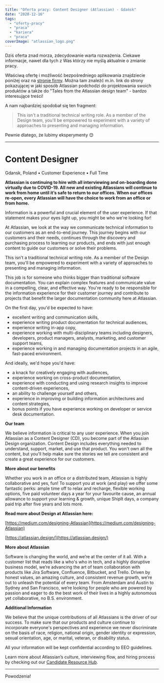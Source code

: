 ```yaml
---
title: "Oferta pracy: Content Designer (Atlassian) - Gdańsk"
date: "2020-12-16"
tags:
  - "oferty-pracy"
  - "praca"
  - "kariera"
  - "praca"
coverImage: "atlassian_logo.png"
---
```


Dziś oferta znad morza, zdecydowanie warta rozważenia. Ciekawe informacje, nawet
dla tych z Was którzy nie myślą aktualnie o zmianie pracy.

Właściwą ofertę i możliwość bezpośredniego aplikowania znajdziecie poniżej oraz
na
[stronie firmy](https://www.atlassian.com/company/careers/detail/20cf0aba-a344-4762-9914-d89d1afdee85).
Można tam znaleźć m.in. link do strony pokazującej w jaki sposób Atlassian
podchodzi do projektowania swoich produktów a także do "Tales from the Atlassian
design team" - bardzo interesujące treści!

A nam najbardziej spodobał się ten fragment:

> This isn't a traditional technical writing role. As a member of the Design
> team, you'll be empowered to experiment with a variety of approaches to
> presenting and managing information.

Pewnie dlatego, że lubimy eksperymenty 😊

---

# Content Designer

Gdansk, Poland • Customer Experience • Full Time

**Atlassian is continuing to hire with all interviewing and on-boarding done
virtually due to COVID-19. All new and existing Atlassians will continue to work
from home until it’s safe to return to our offices. When our offices re-open,
every Atlassian will have the choice to work from an office or from home.**

Information is a powerful and crucial element of the user experience. If that
statement makes your eyes light up, you might be who we're looking for!

At Atlassian, we look at the way we communicate technical information to our
customers as an end-to-end journey. This journey begins with our customers and
their needs, continues through the discovery and purchasing process to learning
our products, and ends with just enough content to guide our customers or solve
their problems.

This isn't a traditional technical writing role. As a member of the Design team,
you'll be empowered to experiment with a variety of approaches to presenting and
managing information.

This job is for someone who thinks bigger than traditional software
documentation. You can explain complex features and communicate value in a
compelling, clear, and effective way. You're ready to be responsible for the
information experience for their customer journey and contribute to projects
that benefit the larger documentation community here at Atlassian.

On the first day, you'd be expected to have:

- excellent writing and communication skills,
- experience writing product documentation for technical audiences,
- experience writing in-app copy,
- experience working with multi-disciplinary teams including designers,
  developers, product managers, analysts, marketing, and customer support teams,
- experience working in and managing documentation projects in an agile,
  fast-paced environment.

And ideally, we'd hope you'd have:

- a knack for creatively engaging with audiences,
- experience working on cross-product documentation,
- experience with conducting and using research insights to improve
  content-driven experiences,
- an ability to challenge yourself and others,
- experience in improving or building information architectures and content
  strategies,
- bonus points if you have experience working on developer or service desk
  documentation.

**Our team**

We believe information is critical to any user experience. When you join
Atlassian as a Content Designer (CD), you become part of the Atlassian Design
organization. Content Design includes everything needed to understand, support,
market, and use that product. You won't own all the content, but you'll help
make sure the stories we tell are consistent and create a great experience for
our customers.

**More about our benefits**

Whether you work in an office or a distributed team, Atlassian is highly
collaborative and yes, fun! To support you at work (and play) we offer some
fantastic perks: ample time off to relax and recharge, flexible working options,
five paid volunteer days a year for your favourite cause, an annual allowance to
support your learning & growth, unique ShipIt days, a company paid trip after
five years and lots more.

**Read more about Design at Atlassian here:**

[https://medium.com/designing-Atlassian](https://medium.com/designing-Atlassian)

[https://atlassian.design/](https://atlassian.design/)

**More about Atlassian**

Software is changing the world, and we’re at the center of it all. With a
customer list that reads like a who's who in tech, and a highly disruptive
business model, we’re advancing the art of team collaboration with products like
Jira Software, Confluence, Bitbucket, and Trello. Driven by honest values, an
amazing culture, and consistent revenue growth, we’re out to unleash the
potential of every team. From Amsterdam and Austin to Sydney and San Francisco,
we’re looking for people who are powered by passion and eager to do the best
work of their lives in a highly autonomous yet collaborative, no B.S.
environment.

**Additional Information**

We believe that the unique contributions of all Atlassians is the driver of our
success. To make sure that our products and culture continue to incorporate
everyone's perspectives and experience we never discriminate on the basis of
race, religion, national origin, gender identity or expression, sexual
orientation, age, or marital, veteran, or disability status.

All your information will be kept confidential according to EEO guidelines.

Learn more about Atlassian’s culture, interviewing flow, and hiring process by
checking out
our [Candidate Resource Hub](https://www.atlassian.com/company/careers/resources).

---

Powodzenia!
